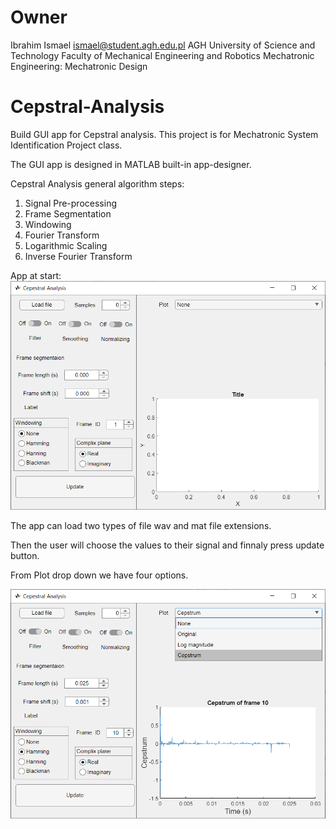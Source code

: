 # Owner 
 Ibrahim Ismael 
 ismael@student.agh.edu.pl
 AGH University of Science and Technology
 Faculty of Mechanical Engineering and Robotics
 Mechatronic Engineering: Mechatronic Design 

# Cepstral-Analysis
Build GUI app for Cepstral analysis.
This project is for Mechatronic System Identification Project class. 

The GUI app is designed in MATLAB built-in app-designer. 

Cepstral Analysis general algorithm steps: 
1. Signal Pre-processing
2. Frame Segmentation 
3. Windowing
4. Fourier Transform
5. Logarithmic Scaling 
6. Inverse Fourier Transform

App at start:
![Lunch](\img\Lunch.png)

The app can load two types of file wav and mat file extensions. 

Then the user will choose the values to their signal and finnaly press update button. 

From Plot drop down we have four options.

![test](\img\test.png)